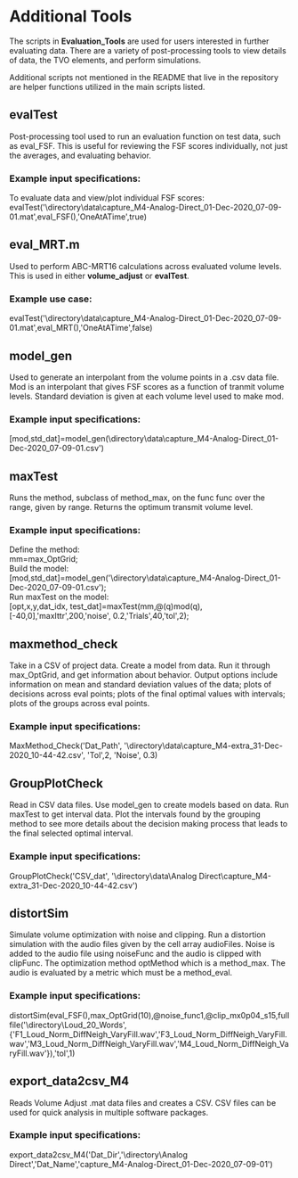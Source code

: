 # Additional Tools
The scripts in **Evaluation_Tools** are used for users interested in further evaluating data. There are a variety of post-processing tools to view details of data, the TVO elements, and perform simulations.

Additional scripts not mentioned in the README that live in the repository are helper functions utilized in the main scripts listed.

## evalTest
Post-processing tool used to run an evaluation function on test data, such as eval_FSF. This is useful for reviewing the FSF scores individually, not just the averages, and evaluating behavior. 
### Example input specifications:
To evaluate data and view/plot individual FSF scores: \
evalTest('\\directory\data\capture_M4-Analog-Direct_01-Dec-2020_07-09-01.mat',eval_FSF(),'OneAtATime',true)


## eval_MRT.m 
Used to perform ABC-MRT16 calculations across evaluated volume levels. This is used in either **volume_adjust** or **evalTest**. 

### Example use case:
evalTest('\\directory\data\capture_M4-Analog-Direct_01-Dec-2020_07-09-01.mat',eval_MRT(),'OneAtATime',false)

## model_gen 
Used to generate an interpolant from the volume points in a .csv data file. Mod is an interpolant that gives FSF scores as a function of tranmit volume levels. Standard deviation is given at each volume level used to make mod.
### Example input specifications:
[mod,std_dat]=model_gen(\\directory\data\capture_M4-Analog-Direct_01-Dec-2020_07-09-01.csv')

## maxTest 
Runs the method, subclass of method_max, on the func func over the range, given by range. Returns the optimum transmit volume level. 

### Example input specifications:
Define the method: \
mm=max_OptGrid; \
Build the model: \
[mod,std_dat]=model_gen('\directory\data\capture_M4-Analog-Direct_01-Dec-2020_07-09-01.csv'); \
Run maxTest on the model: \
[opt,x,y,dat_idx, test_dat]=maxTest(mm,@(q)mod(q),[-40,0],'maxIttr',200,'noise', 0.2,'Trials',40,'tol',2);


## maxmethod_check 
Take in a CSV of project data. Create a model from data. Run it through max_OptGrid, and get information about behavior. Output options include information on mean and standard deviation values of the data; plots of decisions across eval points; plots of the final optimal values with intervals; plots of the groups across eval points.

### Example input specifications:
MaxMethod_Check('Dat_Path', '\directory\data\capture_M4-extra_31-Dec-2020_10-44-42.csv', 'Tol',2, 'Noise', 0.3)

## GroupPlotCheck 
Read in CSV data files. Use model_gen to create models based on data. Run maxTest to get interval data. Plot the intervals found by the grouping method to see more details about the decision making process that leads to the final selected optimal interval. 

### Example input specifications:
GroupPlotCheck('CSV_dat', '\directory\data\Analog Direct\capture_M4-extra_31-Dec-2020_10-44-42.csv')

## distortSim 
Simulate volume optimization with noise and clipping. Run a distortion simulation with the audio files given by the cell array audioFiles. Noise is added to the audio file using noiseFunc and the audio is clipped with clipFunc. The optimization method optMethod which is a method_max. The audio is evaluated by a metric which must be a method_eval.

### Example input specifications:
distortSim(eval_FSF(),max_OptGrid(10),@noise_func1,@clip_mx0p04_s15,fullfile('\directory\Loud_20_Words',{'F1_Loud_Norm_DiffNeigh_VaryFill.wav','F3_Loud_Norm_DiffNeigh_VaryFill.wav','M3_Loud_Norm_DiffNeigh_VaryFill.wav','M4_Loud_Norm_DiffNeigh_VaryFill.wav'}),'tol',1)

## export_data2csv_M4
Reads Volume Adjust .mat data files and creates a CSV. CSV files can be used for quick analysis in multiple software packages.

### Example input specifications:
export_data2csv_M4('Dat_Dir','\directory\Analog Direct','Dat_Name','capture_M4-Analog-Direct_01-Dec-2020_07-09-01')
